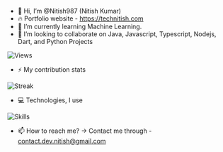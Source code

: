 - 👋 Hi, I’m @Nitish987 (Nitish Kumar)
- 🔥 Portfolio website - https://technitish.com
- 🌱 I’m currently learning Machine Learning.
- 💞️ I’m looking to collaborate on Java, Javascript, Typescript, Nodejs, Dart, and Python Projects

![Views](https://komarev.com/ghpvc/?username=Nitish987&color=brightgreen)

- ⚡ My contribution stats

![Streak](https://github-readme-streak-stats.herokuapp.com/?user=Nitish987&theme=dracula&hide_border=true)

- 💻 Technologies, I use

![Skills](https://skillicons.dev/icons?i=java,spring,gradle,maven,dart,flutter,html,css,js,ts,angular,react,redux,express,nodejs,py,django,mongodb,mysql,postgres,sqlite,redis,firebase,gcp,postman,vscode,idea,androidstudio,linux,git,github,figma,xd&perline=11)

- 📫 How to reach me? -> Contact me through - contact.dev.nitish@gmail.com

<!---
Nitish987/Nitish987 is a ✨ special ✨ repository because its `README.md` (this file) appears on your GitHub profile.
You can click the Preview link to take a look at your changes.
--->
